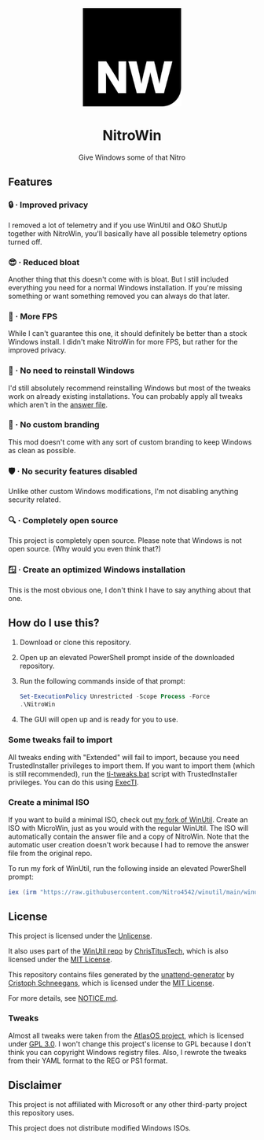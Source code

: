 <div align="center">
   <img src="assets/Images/NitroWin.png" alt="NitroWin" width="200">

   <h1>NitroWin</h1>

   <p>Give Windows some of that Nitro</p>
</div>

## Features

### :lock: · Improved privacy

I removed a lot of telemetry and if you use WinUtil and O&O ShutUp together with NitroWin, you'll basically have all possible telemetry options turned off.

### :sunglasses: · Reduced bloat

Another thing that this doesn't come with is bloat. But I still included everything you need for a normal Windows installation. If you're missing something or want something removed you can always do that later.

### :rocket: · More FPS

While I can't guarantee this one, it should definitely be better than a stock Windows install. I didn't make NitroWin for more FPS, but rather for the improved privacy.

### :metal: · No need to reinstall Windows

I'd still absolutely recommend reinstalling Windows but most of the tweaks work on already existing installations. You can probably apply all tweaks which aren't in the [answer file](assets/autounattend/autounattend.xml).

### :do_not_litter: · No custom branding

This mod doesn't come with any sort of custom branding to keep Windows as clean as possible.

### :shield: · No security features disabled

Unlike other custom Windows modifications, I'm not disabling anything security related.

### :mag: · Completely open source

This project is completely open source. Please note that Windows is not open source. (Why would you even think that?)

### :window: · Create an optimized Windows installation

This is the most obvious one, I don't think I have to say anything about that one.

## How do I use this?

1. Download or clone this repository.
2. Open up an elevated PowerShell prompt inside of the downloaded repository.
3. Run the following commands inside of that prompt:

   ```powershell
   Set-ExecutionPolicy Unrestricted -Scope Process -Force
   .\NitroWin
   ```

4. The GUI will open up and is ready for you to use.

### Some tweaks fail to import

All tweaks ending with "Extended" will fail to import, because you need TrustedInstaller privileges to import them. If you want to import them (which is still recommended), run the [ti-tweaks.bat](ti-tweaks.bat) script with TrustedInstaller privileges. You can do this using [ExecTI](https://winaero.com/download-execti-run-as-trustedinstaller/).

### Create a minimal ISO

If you want to build a minimal ISO, check out [my fork of WinUtil](https://github.com/Nitro4542/winutil). Create an ISO with MicroWin, just as you would with the regular WinUtil. The ISO will automatically contain the answer file and a copy of NitroWin. Note that the automatic user creation doesn't work because I had to remove the answer file from the original repo.

To run my fork of WinUtil, run the following inside an elevated PowerShell prompt:

```powershell
iex (irm "https://raw.githubusercontent.com/Nitro4542/winutil/main/winutil.ps1")
```

## License

This project is licensed under the [Unlicense](LICENSE).

It also uses part of the [WinUtil repo](https://github.com/ChrisTitusTech/winutil) by [ChrisTitusTech](https://github.com/ChrisTitusTech), which is also licensed under the [MIT License](https://github.com/ChrisTitusTech/winutil/blob/main/LICENSE).

This repository contains files generated by the [unattend-generator](https://github.com/cschneegans/unattend-generator) by [Cristoph Schneegans](https://github.com/cschneegans), which is licensed under the [MIT License](https://github.com/cschneegans/unattend-generator/blob/master/LICENSE.txt).

For more details, see [NOTICE.md](NOTICE.md).

### Tweaks

Almost all tweaks were taken from the [AtlasOS project](https://github.com/Atlas-OS/Atlas), which is licensed under [GPL 3.0](https://github.com/Atlas-OS/Atlas/blob/main/LICENSE). I won't change this project's license to GPL because I don't think you can copyright Windows registry files. Also, I rewrote the tweaks from their YAML format to the REG or PS1 format.

## Disclaimer

This project is not affiliated with Microsoft or any other third-party project this repository uses.

This project does not distribute modified Windows ISOs.
